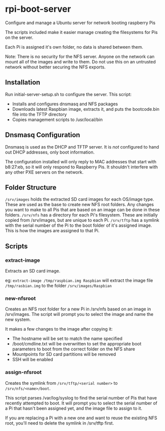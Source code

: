 # rpi-boot-server
Configure and manage a Ubuntu server for network booting raspberry Pis

The scripts included make it easier manage creating the filesystems for Pis on the server.

Each Pi is assigned it's own folder, no data is shared between them.

Note:  There is no security for the NFS server. Anyone on the network can mount all of the images and write to them. Do not use this on an untrusted network without better securing the NFS exports.

## Installation

Run initial-server-setup.sh to configure the server.  This script:
  * Installs and configures dnsmasq and NFS packages
  * Downloads latest Raspbian image, extracts it, and puts the bootcode.bin file into the TFTP directory
  * Copies management scripts to /usr/local/bin

## Dnsmasq Configuration

Dnsmasq is used as the DHCP and TFTP server.  It is *not* configured to hand out DHCP addresses, only boot information.

The configuration installed will only reply to MAC addresses that start with b8:27:eb, so it will only respond to Raspberry Pis. It shouldn't interfere with any other PXE servers on the network.

## Folder Structure

`/srv/images` holds the extracted SD card images for each OS/image type.  These are used as the base to create new NFS root folders. Any changes you want to make to all Pis that are based on an image can be done in these folders.
`/srv/nfs` has a directory for each Pi's filesystem. These are initially copied from /srv/images, but are unique to each Pi.
`/srv/tftp` has a symlink with the serial number of the Pi to the boot folder of it's assigned image. This is how the images are assigned to that Pi.

## Scripts

### extract-image

Extracts an SD card image.

eg: `extract-image /tmp/raspbian.img Raspbian` will extract the image file `/tmp/rasbian.img` to the folder `/srv/images/Raspbian`

### new-nfsroot

Creates an NFS root folder for a new Pi in /srv/nfs based on an image in /srv/images.
The script will prompt you to select the image and name the new system.

It makes a few changes to the image after copying it:
  * The hostname will be set to match the name specified
  * /boot/cmdline.txt will be overwritten to set the appropriate boot parameters to boot from the correct folder on the NFS share
  * Mountpoints for SD card partitions will be removed
  * SSH will be enabled

### assign-nfsroot

Creates the symlink from `/srv/tftp/<serial number>` to `/srv/nfs/<name>/boot`.

This script parses /var/log/syslog to find the serial number of Pis that have recently attempted to boot.
It will prompt you to select the serial number of a Pi that hasn't been assigned yet, and the image file to assign to it.

If you are replacing a Pi with a new one and want to reuse the existing NFS root, you'll need to delete the symlink in /srv/tftp first.


